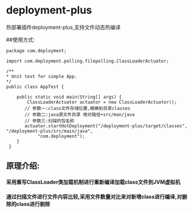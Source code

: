 # deployment-plus
热部署插件deployment-plus,支持文件动态热编译

##使用方式:
    
    package com.deployment;

    import com.deployment.polling.filepolling.ClassLoaderActuator;

    /**
    * Unit test for simple App.
    */
    public class AppTest {

        public static void main(String[] args) {
            ClassLoaderActuator actuator = new ClassLoaderActuator();
           // 参数一:class文件存储位置,精确到目录classes
           // 参数二:java源文件目录 绝对路径+src/man/java
           // 参数三:扫描的包名称
           actuator.startHotDeployment("/deployment-plus/target/classes", "/deployment-plus/src/main/java",
                "com.deployment");
        }
     }


## 原理介绍:
####  采用重写ClassLoader类加载机制进行重新编译加载class文件到JVM虚拟机
####  通过扫描文件进行文件内容比较,采用文件数量对比来对新增class进行编译,对删除的class进行剔除
